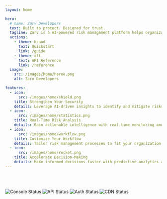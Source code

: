 ```yaml
---
layout: home

hero:
  # name: Zarv Developers
  text: Built to protect. Designed for trust.
  tagline: Zarv is a AI-powered risk management platform helps organizations to identify, assess, and mitigate risks in real-time.
  actions:
    - theme: brand
      text: Quickstart
      link: /guide
    - theme: alt
      text: API Reference
      link: /reference
  image:
    src: /images/home/heroe.png
    alt: Zarv Developers

features:
  - icon:
      src: /images/home/shield.png
    title: Strengthen Your Security
    details: Leverage AI-driven insights to identify and mitigate risks before they become threats.
  - icon:
      src: /images/home/statistics.png
    title: Real-Time Risk Analysis
    details: Gain actionable intelligence with real-time monitoring and comprehensive risk assessments.
  - icon:
      src: /images/home/workflow.png
    title: Customize Your Workflow
    details: Tailor risk management processes to fit your organization's unique needs and objectives.
  - icon:
      src: /images/home/rocket.png
    title: Accelerate Decision-Making
    details: Make informed decisions faster with predictive analytics and automated risk prioritization.
---
```


<div class="flex flex-row gap-6 justify-center" style="position: relative; top: 50px">
  <img src="https://status.zarv.com/api/badge/8/status?label=Console" alt="Console Status" />
  <img src="https://status.zarv.com/api/badge/12/status?label=API" alt="API Status" />
  <img src="https://status.zarv.com/api/badge/5/status?label=Auth" alt="Auth Status" />
  <img src="https://status.zarv.com/api/badge/4/status?label=CDN" alt="CDN Status" />
</div>

<script setup>
import { useData } from 'vitepress'

const { isDark } = useData()
</script>
